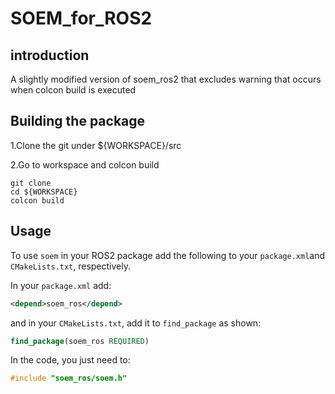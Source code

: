 # SOEM_for_ROS2

## introduction

A slightly modified version of soem_ros2 that excludes warning that occurs when colcon build is executed

## Building the package

1.Clone the git under ${WORKSPACE}/src

2.Go to workspace and colcon build

```shell
git clone 
cd ${WORKSPACE}
colcon build
```

## Usage

To use `soem` in your ROS2 package add the following to your `package.xml`and `CMakeLists.txt`, respectively.

In your `package.xml` add:

```xml
<depend>soem_ros</depend>
```

and in your `CMakeLists.txt`, add it to `find_package` as shown:

```cmake
find_package(soem_ros REQUIRED)
```

In the code, you just need to:

```c
#include "soem_ros/soem.h"
```

